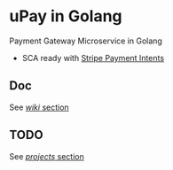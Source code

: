 # uPay in Golang

Payment Gateway Microservice in Golang

- SCA ready with [Stripe Payment Intents](https://stripe.com/docs/payments/payment-intents)

## Doc

See [*wiki* section](https://github.com/lelledaniele/upaygo/wiki)

## TODO

See [*projects* section](https://github.com/lelledaniele/upaygo/projects)

